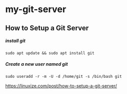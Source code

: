 # my-git-server
## How to Setup a Git Server

##### install git
```
sudo apt update && sudo apt install git
```

##### Create a new user named git
```
sudo useradd -r -m -U -d /home/git -s /bin/bash git
```

https://linuxize.com/post/how-to-setup-a-git-server/
